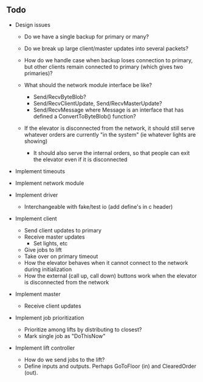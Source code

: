 Todo
----

*   Design issues
    - Do we have a single backup for primary or many?
    - Do we break up large client/master updates into several packets?
    - How do we handle case when backup loses connection to primary,
    but other clients remain connected to primary (which gives two primaries)?

    - What should the network module interface be like?
        - Send/RecvByteBlob?
        - Send/RecvClientUpdate, Send/RecvMasterUpdate?
        - Send/RecvMessage where Message is an interface that has defined
        a ConvertToByteBlob() function?

    - If the elevator is disconnected from the network, it should still serve whatever orders are currently "in the system" (ie whatever lights are showing)
        - It should also serve the internal orders, so that people can exit the elevator even if it is disconnected

*   Implement timeouts
*   Implement network module
*   Implement driver
    - Interchangeable with fake/test io (add define's in c header)

*   Implement client
    - Send client updates to primary
    - Receive master updates
        - Set lights, etc
    - Give jobs to lift
    - Take over on primary timeout
    - How the elevator behaves when it cannot connect to the network during initialization
    - How the external (call up, call down) buttons work when the elevator is disconnected from the network

*   Implement master
    - Receive client updates

*   Implement job prioritization
    - Prioritize among lifts by distributing to closest?
    - Mark single job as "DoThisNow"

*   Implement lift controller
    - How do we send jobs to the lift?
    - Define inputs and outputs. Perhaps GoToFloor (in) and ClearedOrder (out).
